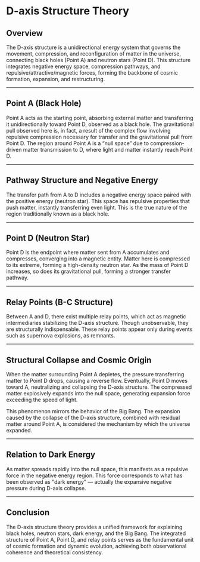 
# D-axis Structure Theory

## Overview

The D-axis structure is a unidirectional energy system that governs the movement, compression, and reconfiguration of matter in the universe, connecting black holes (Point A) and neutron stars (Point D). This structure integrates negative energy space, compression pathways, and repulsive/attractive/magnetic forces, forming the backbone of cosmic formation, expansion, and restructuring.

---

## Point A (Black Hole)

Point A acts as the starting point, absorbing external matter and transferring it unidirectionally toward Point D, observed as a black hole. The gravitational pull observed here is, in fact, a result of the complex flow involving repulsive compression necessary for transfer and the gravitational pull from Point D. The region around Point A is a “null space” due to compression-driven matter transmission to D, where light and matter instantly reach Point D.

---

## Pathway Structure and Negative Energy

The transfer path from A to D includes a negative energy space paired with the positive energy (neutron star). This space has repulsive properties that push matter, instantly transferring even light. This is the true nature of the region traditionally known as a black hole.

---

## Point D (Neutron Star)

Point D is the endpoint where matter sent from A accumulates and compresses, converging into a magnetic entity. Matter here is compressed to its extreme, forming a high-density neutron star. As the mass of Point D increases, so does its gravitational pull, forming a stronger transfer pathway.

---

## Relay Points (B-C Structure)

Between A and D, there exist multiple relay points, which act as magnetic intermediaries stabilizing the D-axis structure. Though unobservable, they are structurally indispensable. These relay points appear only during events such as supernova explosions, as remnants.

---

## Structural Collapse and Cosmic Origin

When the matter surrounding Point A depletes, the pressure transferring matter to Point D drops, causing a reverse flow. Eventually, Point D moves toward A, neutralizing and collapsing the D-axis structure. The compressed matter explosively expands into the null space, generating expansion force exceeding the speed of light.

This phenomenon mirrors the behavior of the Big Bang. The expansion caused by the collapse of the D-axis structure, combined with residual matter around Point A, is considered the mechanism by which the universe expanded.

---

## Relation to Dark Energy

As matter spreads rapidly into the null space, this manifests as a repulsive force in the negative energy region. This force corresponds to what has been observed as "dark energy" — actually the expansive negative pressure during D-axis collapse.

---

## Conclusion

The D-axis structure theory provides a unified framework for explaining black holes, neutron stars, dark energy, and the Big Bang. The integrated structure of Point A, Point D, and relay points serves as the fundamental unit of cosmic formation and dynamic evolution, achieving both observational coherence and theoretical consistency.
